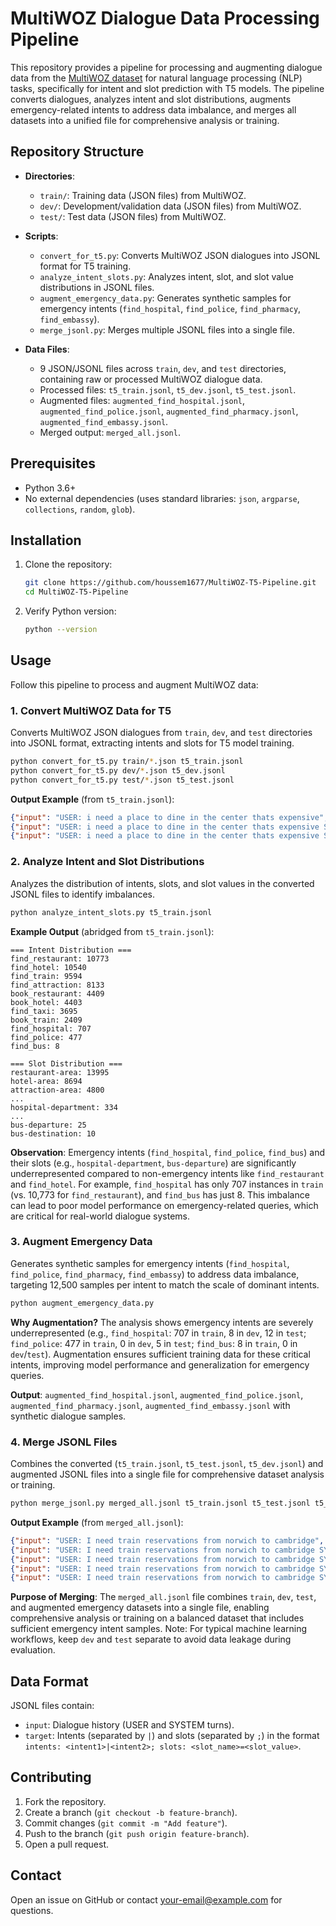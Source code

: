 # MultiWOZ Dialogue Data Processing Pipeline

This repository provides a pipeline for processing and augmenting dialogue data from the [MultiWOZ dataset](https://github.com/budzianowski/multiwoz) for natural language processing (NLP) tasks, specifically for intent and slot prediction with T5 models. The pipeline converts dialogues, analyzes intent and slot distributions, augments emergency-related intents to address data imbalance, and merges all datasets into a unified file for comprehensive analysis or training.

## Repository Structure

- **Directories**:
  - `train/`: Training data (JSON files) from MultiWOZ.
  - `dev/`: Development/validation data (JSON files) from MultiWOZ.
  - `test/`: Test data (JSON files) from MultiWOZ.

- **Scripts**:
  - `convert_for_t5.py`: Converts MultiWOZ JSON dialogues into JSONL format for T5 training.
  - `analyze_intent_slots.py`: Analyzes intent, slot, and slot value distributions in JSONL files.
  - `augment_emergency_data.py`: Generates synthetic samples for emergency intents (`find_hospital`, `find_police`, `find_pharmacy`, `find_embassy`).
  - `merge_jsonl.py`: Merges multiple JSONL files into a single file.

- **Data Files**:
  - 9 JSON/JSONL files across `train`, `dev`, and `test` directories, containing raw or processed MultiWOZ dialogue data.
  - Processed files: `t5_train.jsonl`, `t5_dev.jsonl`, `t5_test.jsonl`.
  - Augmented files: `augmented_find_hospital.jsonl`, `augmented_find_police.jsonl`, `augmented_find_pharmacy.jsonl`, `augmented_find_embassy.jsonl`.
  - Merged output: `merged_all.jsonl`.

## Prerequisites

- Python 3.6+
- No external dependencies (uses standard libraries: `json`, `argparse`, `collections`, `random`, `glob`).

## Installation

1. Clone the repository:
   ```bash
   git clone https://github.com/houssem1677/MultiWOZ-T5-Pipeline.git
   cd MultiWOZ-T5-Pipeline
   ```

2. Verify Python version:
   ```bash
   python --version
   ```

## Usage

Follow this pipeline to process and augment MultiWOZ data:

### 1. Convert MultiWOZ Data for T5
Converts MultiWOZ JSON dialogues from `train`, `dev`, and `test` directories into JSONL format, extracting intents and slots for T5 model training.

```bash
python convert_for_t5.py train/*.json t5_train.jsonl
python convert_for_t5.py dev/*.json t5_dev.jsonl
python convert_for_t5.py test/*.json t5_test.jsonl
```

**Output Example** (from `t5_train.jsonl`):
```json
{"input": "USER: i need a place to dine in the center thats expensive", "target": "intents: find_restaurant|find_hotel; slots: restaurant-area=centre; restaurant-pricerange=expensive"}
{"input": "USER: i need a place to dine in the center thats expensive SYSTEM: I have several options for you; do you prefer African, Asian, or British food? USER: Any sort of food would be fine, as long as it is a bit expensive. Could I get the phone number for your recommendation?", "target": "intents: find_restaurant|find_hotel; slots: restaurant-area=centre; restaurant-pricerange=expensive"}
{"input": "USER: i need a place to dine in the center thats expensive SYSTEM: I have several options for you; do you prefer African, Asian, or British food? USER: Any sort of food would be fine, as long as it is a bit expensive. Could I get the phone number for your recommendation? SYSTEM: There is an Afrian place named Bedouin in the centre. How does that sound? USER: Sounds good, could I get that phone number? Also, could you recommend an expensive hotel?", "target": "intents: find_restaurant|find_hotel; slots: restaurant-area=centre; restaurant-name=bedouin; restaurant-pricerange=expensive; hotel-pricerange=expensive; hotel-type=hotel"}
```

### 2. Analyze Intent and Slot Distributions
Analyzes the distribution of intents, slots, and slot values in the converted JSONL files to identify imbalances.

```bash
python analyze_intent_slots.py t5_train.jsonl
```

**Example Output** (abridged from `t5_train.jsonl`):
```
=== Intent Distribution ===
find_restaurant: 10773
find_hotel: 10540
find_train: 9594
find_attraction: 8133
book_restaurant: 4409
book_hotel: 4403
find_taxi: 3695
book_train: 2409
find_hospital: 707
find_police: 477
find_bus: 8

=== Slot Distribution ===
restaurant-area: 13995
hotel-area: 8694
attraction-area: 4800
...
hospital-department: 334
...
bus-departure: 25
bus-destination: 10
```

**Observation**: Emergency intents (`find_hospital`, `find_police`, `find_bus`) and their slots (e.g., `hospital-department`, `bus-departure`) are significantly underrepresented compared to non-emergency intents like `find_restaurant` and `find_hotel`. For example, `find_hospital` has only 707 instances in `train` (vs. 10,773 for `find_restaurant`), and `find_bus` has just 8. This imbalance can lead to poor model performance on emergency-related queries, which are critical for real-world dialogue systems.

### 3. Augment Emergency Data
Generates synthetic samples for emergency intents (`find_hospital`, `find_police`, `find_pharmacy`, `find_embassy`) to address data imbalance, targeting 12,500 samples per intent to match the scale of dominant intents.

```bash
python augment_emergency_data.py
```

**Why Augmentation?** The analysis shows emergency intents are severely underrepresented (e.g., `find_hospital`: 707 in `train`, 8 in `dev`, 12 in `test`; `find_police`: 477 in `train`, 0 in `dev`, 5 in `test`; `find_bus`: 8 in `train`, 0 in `dev`/`test`). Augmentation ensures sufficient training data for these critical intents, improving model performance and generalization for emergency queries.

**Output**: `augmented_find_hospital.jsonl`, `augmented_find_police.jsonl`, `augmented_find_pharmacy.jsonl`, `augmented_find_embassy.jsonl` with synthetic dialogue samples.

### 4. Merge JSONL Files
Combines the converted (`t5_train.jsonl`, `t5_test.jsonl`, `t5_dev.jsonl`) and augmented JSONL files into a single file for comprehensive dataset analysis or training.

```bash
python merge_jsonl.py merged_all.jsonl t5_train.jsonl t5_test.jsonl t5_dev.jsonl augmented_find_hospital.jsonl augmented_find_police.jsonl augmented_find_pharmacy.jsonl augmented_find_embassy.jsonl
```

**Output Example** (from `merged_all.jsonl`):
```json
{"input": "USER: I need train reservations from norwich to cambridge", "target": "intents: find_train; slots: train-departure=norwich; train-destination=cambridge"}
{"input": "USER: I need train reservations from norwich to cambridge SYSTEM: I have 133 trains matching your request. Is there a specific day and time you would like to travel? USER: I'd like to leave on Monday and arrive by 18:00.", "target": "intents: find_train; slots: train-arriveby=18:00; train-day=monday; train-departure=norwich; train-destination=cambridge"}
{"input": "USER: I need train reservations from norwich to cambridge SYSTEM: I have 133 trains matching your request. Is there a specific day and time you would like to travel? USER: I'd like to leave on Monday and arrive by 18:00. SYSTEM: There are 12 trains for the day and time you request. Would you like to book it now? USER: Before booking, I would also like to know the travel time, price, and departure time please.", "target": "intents: find_train; slots: train-arriveby=18:00; train-day=monday; train-departure=norwich; train-destination=cambridge"}
{"input": "USER: I need train reservations from norwich to cambridge SYSTEM: I have 133 trains matching your request. Is there a specific day and time you would like to travel? USER: I'd like to leave on Monday and arrive by 18:00. SYSTEM: There are 12 trains for the day and time you request. Would you like to book it now? USER: Before booking, I would also like to know the travel time, price, and departure time please. SYSTEM: There are 12 trains meeting your needs with the first leaving at 05:16 and the last one leaving at 16:16. Do you want to book one of these? USER: No hold off on booking for now. Can you help me find an attraction called cineworld cinema?", "target": "intents: find_attraction; slots: attraction-name=cineworld cinema; train-arriveby=18:00; train-day=monday; train-departure=norwich; train-destination=cambridge"}
{"input": "USER: I need train reservations from norwich to cambridge SYSTEM: I have 133 trains matching your request. Is there a specific day and time you would like to travel? USER: I'd like to leave on Monday and arrive by 18:00. SYSTEM: There are 12 trains for the day and time you request. Would you like to book it now? USER: Before booking, I would also like to know the travel time, price, and departure time please. SYSTEM: There are 12 trains meeting your needs with the first leaving at 05:16 and the last one leaving at 16:16. Do you want to book one of these? USER: No hold off on booking for now. Can you help me find an attraction called cineworld cinema? SYSTEM: Yes it is a cinema located in the south part of town what information would you like on it? USER: Yes, that was all I needed. Thank you very much!", "target": "intents: NONE; slots: attraction-name=cineworld cinema; train-arriveby=18:00; train-day=monday; train-departure=norwich; train-destination=cambridge"}
```

**Purpose of Merging**: The `merged_all.jsonl` file combines `train`, `dev`, `test`, and augmented emergency datasets into a single file, enabling comprehensive analysis or training on a balanced dataset that includes sufficient emergency intent samples. Note: For typical machine learning workflows, keep `dev` and `test` separate to avoid data leakage during evaluation.

## Data Format

JSONL files contain:
- `input`: Dialogue history (USER and SYSTEM turns).
- `target`: Intents (separated by `|`) and slots (separated by `;`) in the format `intents: <intent1>|<intent2>; slots: <slot_name>=<slot_value>`.

## Contributing

1. Fork the repository.
2. Create a branch (`git checkout -b feature-branch`).
3. Commit changes (`git commit -m "Add feature"`).
4. Push to the branch (`git push origin feature-branch`).
5. Open a pull request.



## Contact

Open an issue on GitHub or contact [your-email@example.com](mohamedhoussem45@gmail.com) for questions.